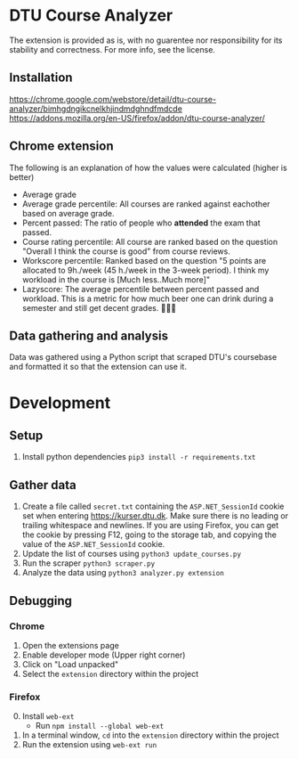 # DTU Course Analyzer
The extension is provided as is, with no guarentee nor responsibility for its stability and correctness. For more info, see the license.


## Installation
https://chrome.google.com/webstore/detail/dtu-course-analyzer/bimhgdngikcnelkhjindmdghndfmdcde
https://addons.mozilla.org/en-US/firefox/addon/dtu-course-analyzer/

## Chrome extension
The following is an explanation of how the values were calculated (higher is better)
  * Average grade
  * Average grade percentile: All courses are ranked against eachother based on average grade. 
  * Percent passed: The ratio of people who **attended** the exam that passed.
  * Course rating percentile: All course are ranked based on the question "Overall I think the course is good" from course reviews. 
  * Workscore percentile: Ranked based on the question "5 points are allocated to 9h./week (45 h./week in the 3-week period). I think my workload in the course is [Much less..Much more]"
  * Lazyscore: The average percentile between percent passed and workload. This is a metric for how much beer one can drink during a semester and still get decent grades. 🍺🍺🍺

## Data gathering and analysis
Data was gathered using a Python script that scraped DTU's coursebase and formatted it so that the extension can use it.

# Development
## Setup
 1. Install python dependencies `pip3 install -r requirements.txt`

## Gather data
 1. Create a file called `secret.txt` containing the `ASP.NET_SessionId` cookie set when entering https://kurser.dtu.dk. Make sure there is no leading or trailing whitespace and newlines.
If you are using Firefox, you can get the cookie by pressing F12, going to the storage tab, and copying the value of the `ASP.NET_SessionId` cookie.
 2. Update the list of courses using `python3 update_courses.py`
 3. Run the scraper `python3 scraper.py`
 4. Analyze the data using `python3 analyzer.py extension`
 
## Debugging
### Chrome
 1. Open the extensions page
 2. Enable developer mode (Upper right corner)
 3. Click on "Load unpacked"
 4. Select the `extension` directory  within the project
### Firefox
 0. Install `web-ext`
     - Run `npm install --global web-ext`
 1. In a terminal window, `cd` into the `extension` directory within the project
 2. Run the extension using `web-ext run`

